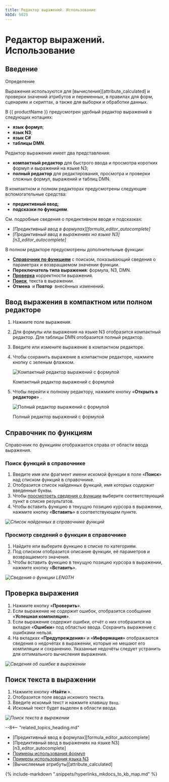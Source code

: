 ```yaml
---
title: Редактор выражений. Использование
kbId: 5025
---
```


# Редактор выражений. Использование

## Введение

Определение

Выражения используются для [вычисления][attribute_calculated] и проверки значений атрибутов и переменных, в правилах для форм, сценариях и скриптах, а также для выборки и обработки данных.

В {{ productName }} предусмотрен удобный редактор выражений в следующих нотациях:

- **язык формул**;
- **язык N3**;
- **язык C#**
- **таблицы DMN**.

Редактор выражения имеет два представления:

- **компактный редактор** для быстрого ввода и просмотра коротких формул и выражений на языке N3;
- **полный редактор** для редактирования, просмотра и проверки сложных формул, выражений и таблиц DMN.

В компактном и полном редакторах предусмотрены следующие вспомогательные средства:

- **предиктивный ввод**;
- **подсказки по функциям**.

См. подробные сведения о предиктивном вводе и подсказках:

- *[Предиктивный ввод в формулах][formula_editor_autocomplete]*
- *[Предиктивный ввод в выражениях на языке N3][n3_editor_autocomplete]*

В полном редакторе предусмотрены дополнительные функции:

- **[Справочник по функциям](#expression_editor_reference)** с поиском, показывающий сведения о параметрах и возвращаемом значении функции.
- **Переключатель типа выражения**: формула, N3, DMN.
- **[Проверка](#проверка-выражения)** корректности выражения.
- **[Поиск *‌*](#поиск-текста-в-выражении)** текста в выражении.
- **Отмена *‌*** и **Повтор *‌*** внесённых изменений.

## Ввод выражения в компактном или полном редакторе

1. Нажмите поле выражения.
2. Для формулы или выражения на языке N3 отобразится компактный редактор. Для таблицы DMN отобразится полный редактор.
3. Введите или измените выражение в компактном редакторе.
4. Чтобы сохранить выражение в компактном редакторе, нажмите кнопку с зеленым флажком.

   ![Компактный редактор выражений с формулой](/platform/v5.0/business_apps/expressions/expression_editor/../../templates/attributes/img/calculated_attribute_compact_editor.png)

   Компактный редактор выражений с формулой
5. Чтобы перейти к полному редактору, нажмите кнопку «**Открыть в редакторе**» *‌*.

   ![Полный редактор выражений с формулой](/platform/v5.0/business_apps/expressions/expression_editor/img/expression_editor.png)

   Полный редактор выражений с формулой

## Справочник по функциям

Справочник по функциям отображается справа от области ввода выражения.

### Поиск функций в справочнике

1. Введите имя или фрагмент имени искомой функции в поле «**Поиск**» над списком функций в справочнике.
2. Отобразится список найденных функций, имя которых содержит введенные буквы.
3. Чтобы [просмотреть сведения о функции](#просмотр-сведений-о-функции-в-справочнике) выберите соответствующий пункт в списке результатов.
4. Чтобы вставить функцию в текущую позицию курсора в выражении, нажмите кнопку «**Вставить**» в соответствующем пункте.

_![Список найденных в справочнике функций](/platform/v5.0/business_apps/expressions/expression_editor/img/expression_editor_found_functions.png)_

### Просмотр сведений о функции в справочнике

1. Найдите или выберите функцию в списке по категориям.
2. Под списком отобразится описание функции, её параметров и возвращаемого значения.
3. Чтобы вставить функцию в текущую позицию курсора в выражении, нажмите кнопку «**Вставить**».

_![Сведения о функции LENGTH](/platform/v5.0/business_apps/expressions/expression_editor/img/expression_editor_function_info.png)_

## Проверка выражения

1. Нажмите кнопку «**Проверить**».
2. Если выражение не содержит ошибок, отобразится сообщение «**Успешная компиляция**».
3. Если выражение содержит ошибки, отчёт о них отобразится на вкладке «**Ошибки**» под областью ввода. Сохранить выражение с ошибками нельзя.
4. На вкладках «**Предупреждения**» и «**Информация**» отображаются сведения о недочётах в выражении, которые не мешают его компиляции и сохранению. Указанные недочёты следует устранить для оптимального вычисления выражения.

_![Сведения об ошибке в выражении](/platform/v5.0/business_apps/expressions/expression_editor/img/expression_editor_function_error_report.png)_

## Поиск текста в выражении

1. Нажмите кнопку «**Найти *‌***».
2. Отобразится поле ввода искомого текста.
3. Введите искомый текст и нажмите клавишу `Ввод`.
4. Искомый текст будет выделен в области ввода.

_![Поиск текста в выражении](/platform/v5.0/business_apps/expressions/expression_editor/img/expression_editor_found_text.png)_

--8<-- "related_topics_heading.md"

- [Предиктивный ввод в формулах][formula_editor_autocomplete]
- [Предиктивный ввод в выражениях на языке N3][n3_editor_autocomplete]
- [Примеры использования формул](https://kb.comindware.ru/category.php?id=881)
- [Примеры использования языка N3](https://kb.comindware.ru/category.php?id=879)
- [Вычисляемые атрибуты][attribute_calculated]

{% include-markdown ".snippets/hyperlinks_mkdocs_to_kb_map.md" %}
